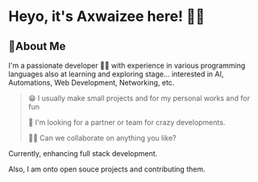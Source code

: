 # Heyo, it's Axwaizee here! 🧑‍💻

## 🧬About Me

I'm a passionate developer 👩‍💻 with experience in various programming languages also at learning and exploring stage... interested in AI, Automations, Web Development, Networking, etc. 

> 😁 I usually make small projects and for my personal works and for fun
>
> 🤔 I'm looking for a partner or team for crazy developments.
>
> 👯‍♀️ Can we collaborate on anything you like?

Currently, enhancing full stack development.

Also, I am onto open souce projects and contributing them.
